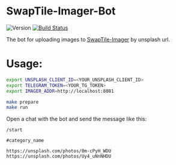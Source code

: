 # SwapTile-Imager-Bot
![Version](https://img.shields.io/github/v/tag/ocmoxa/SwapTile-Imager-Bot)
[![Build Status](https://travis-ci.org/ocmoxa/SwapTile-Imager-Bot.svg?branch=main)](https://travis-ci.org/ocmoxa/SwapTile-Imager-Bot)

The bot for uploading images to [SwapTile-Imager](https://github.com/ocmoxa/SwapTile-Imager) by unsplash url.

# Usage:

```sh
export UNSPLASH_CLIENT_ID=<YOUR_UNSPLASH_CLIENT_ID>
export TELEGRAM_TOKEN=<YOUR_TG_TOKEN>
export IMAGER_ADDR=http://localhost:8081

make prepare
make run
```

Open a chat with the bot and send the message like this:
```
/start

#category_name

https://unsplash.com/photos/0m-cPyH_WDU
https://unsplash.com/photos/Uy4_uNnNHDU
```
